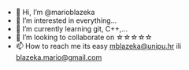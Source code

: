 - 👋 Hi, I’m @marioblazeka
- 👀 I’m interested in everything...
- 🌱 I’m currently learning git, C++,...
- 💞️ I’m looking to collaborate on ☆☆☆☆☆
- 📫 How to reach me its easy mblazeka@unipu.hr ili blazeka.mario@gmail.com 

<!---
marioblazeka/marioblazeka is a ✨ special ✨ repository because its `README.md` (this file) appears on your GitHub profile.
You can click the Preview link to take a look at your changes.
--->
